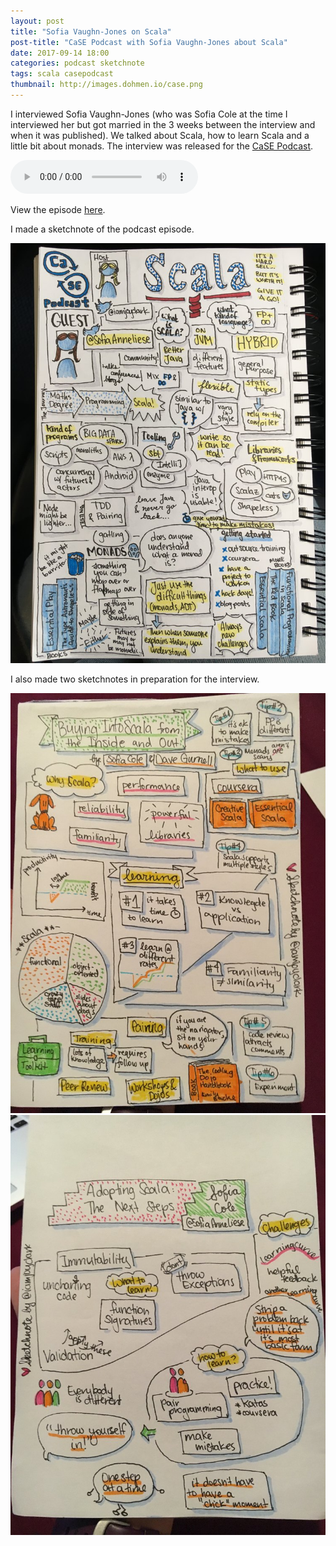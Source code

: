 ```yaml
---
layout: post
title: "Sofia Vaughn-Jones on Scala"
post-title: "CaSE Podcast with Sofia Vaughn-Jones about Scala"
date: 2017-09-14 18:00
categories: podcast sketchnote
tags: scala casepodcast
thumbnail: http://images.dohmen.io/case.png
---
```


I interviewed Sofia Vaughn-Jones (who was Sofia Cole at the time I interviewed her but got married in the 3 weeks between the interview and when it was published). We talked about Scala, how to learn Scala and a little bit about monads.
The interview was released for the [CaSE Podcast](http://www.case-podcast.org/10-scale-with-sofia-vaughn-jones).

<audio controls>
	<source src="https://cdn.podigee.com/media/podcast_998_case_episode_10_scala_with_sofia_vaughn_jones.mp3" type="audio/mpeg">
	<a href="http://www.case-podcast.org/10-scale-with-sofia-vaughn-jones">Download Episode</a>
</audio>

View the episode [here](http://www.case-podcast.org/10-scale-with-sofia-vaughn-jones).

I made a sketchnote of the podcast episode.

![CaSE Podcast with Sofia](/img/2017-09-14-case-podcast-sofia/1.jpg "CaSE Podcast with Sofia")

I also made two sketchnotes in preparation for the interview.

![Prep for CaSE Podcast with Sofia](/img/2017-09-14-case-podcast-sofia/2.jpg "Prep for CaSE Podcast with Sofia")
![Prep for CaSE Podcast with Sofia](/img/2017-09-14-case-podcast-sofia/3.jpg "Prep for CaSE Podcast with Sofia")
